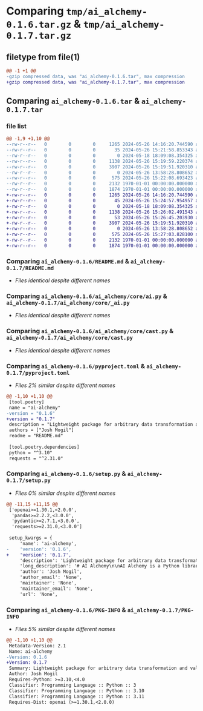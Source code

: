 # Comparing `tmp/ai_alchemy-0.1.6.tar.gz` & `tmp/ai_alchemy-0.1.7.tar.gz`

## filetype from file(1)

```diff
@@ -1 +1 @@
-gzip compressed data, was "ai_alchemy-0.1.6.tar", max compression
+gzip compressed data, was "ai_alchemy-0.1.7.tar", max compression
```

## Comparing `ai_alchemy-0.1.6.tar` & `ai_alchemy-0.1.7.tar`

### file list

```diff
@@ -1,9 +1,10 @@
--rw-r--r--   0        0        0     1265 2024-05-26 14:16:20.744590 ai_alchemy-0.1.6/README.md
--rw-r--r--   0        0        0       35 2024-05-26 15:21:58.853343 ai_alchemy-0.1.6/ai_alchemy/__init__.py
--rw-r--r--   0        0        0        0 2024-05-18 18:09:08.354325 ai_alchemy-0.1.6/ai_alchemy/core/__init__.py
--rw-r--r--   0        0        0     1138 2024-05-26 15:19:59.220374 ai_alchemy-0.1.6/ai_alchemy/core/ai.py
--rw-r--r--   0        0        0     3907 2024-05-26 15:19:51.920310 ai_alchemy-0.1.6/ai_alchemy/core/cast.py
--rw-r--r--   0        0        0        0 2024-05-26 13:58:28.808652 ai_alchemy-0.1.6/ai_alchemy/server.py
--rw-r--r--   0        0        0      575 2024-05-26 15:22:08.693423 ai_alchemy-0.1.6/pyproject.toml
--rw-r--r--   0        0        0     2132 1970-01-01 00:00:00.000000 ai_alchemy-0.1.6/setup.py
--rw-r--r--   0        0        0     1874 1970-01-01 00:00:00.000000 ai_alchemy-0.1.6/PKG-INFO
+-rw-r--r--   0        0        0     1265 2024-05-26 14:16:20.744590 ai_alchemy-0.1.7/README.md
+-rw-r--r--   0        0        0       45 2024-05-26 15:24:57.954957 ai_alchemy-0.1.7/ai_alchemy/__init__.py
+-rw-r--r--   0        0        0        0 2024-05-18 18:09:08.354325 ai_alchemy-0.1.7/ai_alchemy/core/__init__.py
+-rw-r--r--   0        0        0     1138 2024-05-26 15:26:02.491543 ai_alchemy-0.1.7/ai_alchemy/core/_ai.py
+-rw-r--r--   0        0        0       53 2024-05-26 15:26:45.203930 ai_alchemy-0.1.7/ai_alchemy/core/ai.py
+-rw-r--r--   0        0        0     3907 2024-05-26 15:19:51.920310 ai_alchemy-0.1.7/ai_alchemy/core/cast.py
+-rw-r--r--   0        0        0        0 2024-05-26 13:58:28.808652 ai_alchemy-0.1.7/ai_alchemy/server.py
+-rw-r--r--   0        0        0      575 2024-05-26 15:27:03.828100 ai_alchemy-0.1.7/pyproject.toml
+-rw-r--r--   0        0        0     2132 1970-01-01 00:00:00.000000 ai_alchemy-0.1.7/setup.py
+-rw-r--r--   0        0        0     1874 1970-01-01 00:00:00.000000 ai_alchemy-0.1.7/PKG-INFO
```

### Comparing `ai_alchemy-0.1.6/README.md` & `ai_alchemy-0.1.7/README.md`

 * *Files identical despite different names*

### Comparing `ai_alchemy-0.1.6/ai_alchemy/core/ai.py` & `ai_alchemy-0.1.7/ai_alchemy/core/_ai.py`

 * *Files identical despite different names*

### Comparing `ai_alchemy-0.1.6/ai_alchemy/core/cast.py` & `ai_alchemy-0.1.7/ai_alchemy/core/cast.py`

 * *Files identical despite different names*

### Comparing `ai_alchemy-0.1.6/pyproject.toml` & `ai_alchemy-0.1.7/pyproject.toml`

 * *Files 2% similar despite different names*

```diff
@@ -1,10 +1,10 @@
 [tool.poetry]
 name = "ai-alchemy"
-version = "0.1.6"
+version = "0.1.7"
 description = "Lightweight package for arbitrary data transformation and validation using AI models and first class python libraries like Pandas and Pydantic."
 authors = ["Josh Mogil"]
 readme = "README.md"
 
 [tool.poetry.dependencies]
 python = "^3.10"
 requests = "^2.31.0"
```

### Comparing `ai_alchemy-0.1.6/setup.py` & `ai_alchemy-0.1.7/setup.py`

 * *Files 0% similar despite different names*

```diff
@@ -11,15 +11,15 @@
 ['openai>=1.30.1,<2.0.0',
  'pandas>=2.2.2,<3.0.0',
  'pydantic>=2.7.1,<3.0.0',
  'requests>=2.31.0,<3.0.0']
 
 setup_kwargs = {
     'name': 'ai-alchemy',
-    'version': '0.1.6',
+    'version': '0.1.7',
     'description': 'Lightweight package for arbitrary data transformation and validation using AI models and first class python libraries like Pandas and Pydantic.',
     'long_description': '# AI Alchemy\n\nAI Alchemy is a Python library that provides a convenient way to interact with AI models, such as OpenAI\'s GPT-3.5 Turbo, and perform transformations on data.\n\n## Getting Started\n\nThese instructions will get you a copy of the project up and running on your local machine for development and testing purposes.\n\n### Prerequisites\n\nYou need to have Python installed on your machine. You can download Python [here](https://www.python.org/downloads/).\n\n### Installation\n\nYou can install AI Alchemy via pip:\n\n```bash\npip install ai_alchemy\n```\n\n### Usage\nHere\'s a basic example of how to use AI Alchemy:\n\n```python\n# Import necessary libraries\nimport os\nimport ai_alchemy\nfrom ai_alchemy.ai import OpenAIWrapper\nfrom pydantic import BaseModel\n\n# Instantiate a wrapper for an AI model\nopenai = OpenAIWrapper(api_key=os.environ["OPENAI_API_KEY"], model="gpt-3.5-turbo")\n\n# Define a Pydantic model\nclass User(BaseModel):\n    name: str\n    age: int\n\n# Input data\ndata = "John Smith is 25 years old, five foot ten inches tall, and weighs 150 pounds."\n\n# Use AI Alchemy to transform the data into a Pydantic model\nmodel = ai_alchemy.cast.str_to_pydantic_model(data, openai, User)\n\n# Now `model` is a `User` instance with `name` and `age` populated from `data`\n```',
     'author': 'Josh Mogil',
     'author_email': 'None',
     'maintainer': 'None',
     'maintainer_email': 'None',
     'url': 'None',
```

### Comparing `ai_alchemy-0.1.6/PKG-INFO` & `ai_alchemy-0.1.7/PKG-INFO`

 * *Files 5% similar despite different names*

```diff
@@ -1,10 +1,10 @@
 Metadata-Version: 2.1
 Name: ai-alchemy
-Version: 0.1.6
+Version: 0.1.7
 Summary: Lightweight package for arbitrary data transformation and validation using AI models and first class python libraries like Pandas and Pydantic.
 Author: Josh Mogil
 Requires-Python: >=3.10,<4.0
 Classifier: Programming Language :: Python :: 3
 Classifier: Programming Language :: Python :: 3.10
 Classifier: Programming Language :: Python :: 3.11
 Requires-Dist: openai (>=1.30.1,<2.0.0)
```


